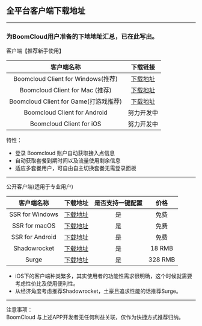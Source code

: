 ## 全平台客户端下载地址

---

### 为BoomCloud用户准备的下地地址汇总，已在此写出。
客户端【推荐新手使用】

| 客户端名称 | 下载链接 |
| :---: | :---: |
| Boomcloud Client for Windows(推荐) | [下载地址](https://cdn-for-boomcloud.b0.upaiyun.com/download/BoomCloud-win.1.9.7z) |
| Boomcloud Client for Mac (推荐)| [下载地址](https://cdn-for-boomcloud.b0.upaiyun.com/download/BoomCloud_V1.6.dmg) |
| Boomcloud Client for Game(打游戏推荐) | [下载地址](https://cdn-for-boomcloud.b0.upaiyun.com/download/Boomcloud加速器2.1.7z) |
| Boomcloud Client for Android | 努力开发中 |
| Boomcloud Client for iOS | 努力开发中 |

特性：  
* 登录 Boomcloud 账户自动获取接入点信息
* 自动获取套餐到期时间以及流量使用剩余信息 
* 适应多套餐用户，可自由自主切换套餐无需登录面板   
---

公开客户端(适用于专业用户)

| 客户端名称 | 下载地址 | 是否支持一键配置 | 价格 |
| :---: | :---: | :---: | :---: |
| SSR for Windows | [下载地址](https://cdn-for-boomcloud.b0.upaiyun.com/download/ShadowsocksR.7z) | 是 | 免费 |
| SSR for macOS | [下载地址](https://cdn-for-boomcloud.b0.upaiyun.com/download/ssr-mac.dmg) | 是 | 免费 |
| SSR for Android | [下载地址](https://cdn-for-boomcloud.b0.upaiyun.com/download/ssr-android.apk) | 是 | 免费 |
| Shadowrocket | [下载地址](https://itunes.apple.com/cn/app/shadowrocket/id932747118?mt=8) | 是 | 18 RMB |
| Surge | [下载地址](https://itunes.apple.com/cn/app/surge-web-developer-tool-and-proxy-utility/id1040100637?mt=8) | 是 | 328 RMB |

* iOS下的客户端种类繁多，其实使用者的功能性需求很明确，这个时候就需要考虑性价比及使用便利性。  
* 从经济角度考虑推荐Shadowrocket，土豪且追求性能的话推荐Surge。
---
注意事项：  
BoomCloud 与上述APP开发者无任何利益关联，仅作为快捷方式推荐归纳。



